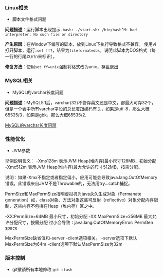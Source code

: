 
### Linux相关

* 脚本文件格式问题

**问题描述**：运行脚本出现提示`-bash: ./start.sh: /bin/bash^M: bad interpreter: No such file or directory`

**产生原因**：在Window下编写的脚本，放到Linux下执行导致格式不兼容。
使用vi打开脚本，运行`:set ff?`，结果为`fileformat=dos`，说明此脚本为DOS格式（每一行的行尾以\r\n来标识）。

**修复方法**：使用`set ff=unix`强制将格式改为unix，存盘退出



### MySQL相关

* MySQL的varchar长度问题

**问题描述**：MySQL5.1后，varchar(32)不管存英文还是中文，都最大可存32个，但是一个表中所有varchar字段的总长度跟编码有关，如果是utf-8，那么大概65535/3，如果是gbk，那么大概65535/2.

[MySQL的varchar长度问题](http://blog.csdn.net/longyulu/article/details/7863737)


### 性能优化

* JVM参数

举例说明含义：
-Xms128m 
表示JVM Heap(堆内存)最小尺寸128MB，初始分配
-Xmx512m 
表示JVM Heap(堆内存)最大允许的尺寸512MB，按需分配。

说明：如果-Xmx不指定或者指定偏小，应用可能会导致java.lang.OutOfMemory错误，此错误来自JVM不是Throwable的，无法用try...catch捕捉。

PermSize和MaxPermSize指明虚拟机为java永久生成对象（Permanate generation）如，class对象、方法对象这些可反射（reflective）对象分配内存限制，这些内存不包括在Heap（堆内存）区之中。

-XX:PermSize=64MB 最小尺寸，初始分配
-XX:MaxPermSize=256MB 最大允许分配尺寸，按需分配
过小会导致：java.lang.OutOfMemoryError: PermGen space

MaxPermSize缺省值和-server -client选项相关。
-server选项下默认MaxPermSize为64m
-client选项下默认MaxPermSize为32m
 
### 版本控制

* git撤销所有本地修改 
`git stash`
